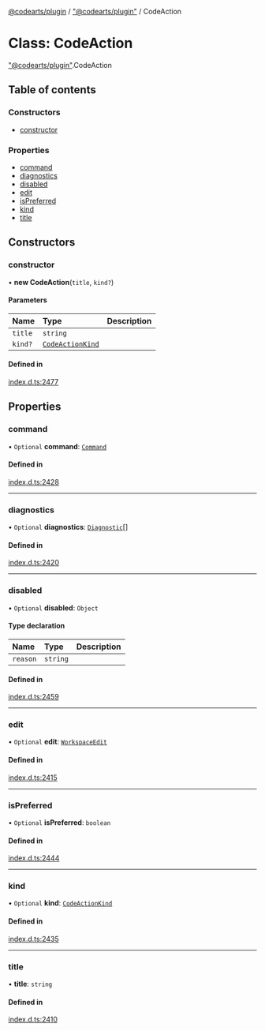 [@codearts/plugin](../README.md) / ["@codearts/plugin"](../modules/_codearts_plugin_.md) / CodeAction

# Class: CodeAction

["@codearts/plugin"](../modules/_codearts_plugin_.md).CodeAction

## Table of contents

### Constructors

- [constructor](codearts_plugin_.CodeAction.md#constructor)

### Properties

- [command](codearts_plugin_.CodeAction.md#command)
- [diagnostics](codearts_plugin_.CodeAction.md#diagnostics)
- [disabled](codearts_plugin_.CodeAction.md#disabled)
- [edit](codearts_plugin_.CodeAction.md#edit)
- [isPreferred](codearts_plugin_.CodeAction.md#ispreferred)
- [kind](codearts_plugin_.CodeAction.md#kind)
- [title](codearts_plugin_.CodeAction.md#title)

## Constructors

### constructor

• **new CodeAction**(`title`, `kind?`)

#### Parameters

| Name | Type | Description |
| :------ | :------ | :------ |
| `title` | `string` |  |
| `kind?` | [`CodeActionKind`](codearts_plugin_.CodeActionKind.md) |  |

#### Defined in

[index.d.ts:2477](https://github.com/huaweicloud/cloudide-plugin-api/blob/d4de966/index.d.ts#L2477)

## Properties

### command

• `Optional` **command**: [`Command`](../interfaces/codearts_plugin_.Command.md)

#### Defined in

[index.d.ts:2428](https://github.com/huaweicloud/cloudide-plugin-api/blob/d4de966/index.d.ts#L2428)

___

### diagnostics

• `Optional` **diagnostics**: [`Diagnostic`](codearts_plugin_.Diagnostic.md)[]

#### Defined in

[index.d.ts:2420](https://github.com/huaweicloud/cloudide-plugin-api/blob/d4de966/index.d.ts#L2420)

___

### disabled

• `Optional` **disabled**: `Object`

#### Type declaration

| Name | Type | Description |
| :------ | :------ | :------ |
| `reason` | `string` |  |

#### Defined in

[index.d.ts:2459](https://github.com/huaweicloud/cloudide-plugin-api/blob/d4de966/index.d.ts#L2459)

___

### edit

• `Optional` **edit**: [`WorkspaceEdit`](codearts_plugin_.WorkspaceEdit.md)

#### Defined in

[index.d.ts:2415](https://github.com/huaweicloud/cloudide-plugin-api/blob/d4de966/index.d.ts#L2415)

___

### isPreferred

• `Optional` **isPreferred**: `boolean`

#### Defined in

[index.d.ts:2444](https://github.com/huaweicloud/cloudide-plugin-api/blob/d4de966/index.d.ts#L2444)

___

### kind

• `Optional` **kind**: [`CodeActionKind`](codearts_plugin_.CodeActionKind.md)

#### Defined in

[index.d.ts:2435](https://github.com/huaweicloud/cloudide-plugin-api/blob/d4de966/index.d.ts#L2435)

___

### title

• **title**: `string`

#### Defined in

[index.d.ts:2410](https://github.com/huaweicloud/cloudide-plugin-api/blob/d4de966/index.d.ts#L2410)
